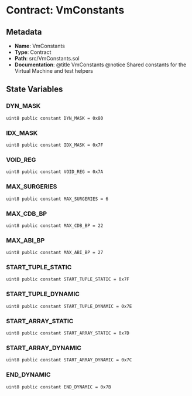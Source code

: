 # Contract: VmConstants

## Metadata

- **Name**: VmConstants
- **Type**: Contract
- **Path**: src/VmConstants.sol
- **Documentation**: @title VmConstants
   @notice Shared constants for the Virtual Machine and test helpers

## State Variables

### DYN_MASK

```solidity
uint8 public constant DYN_MASK = 0x80
```

### IDX_MASK

```solidity
uint8 public constant IDX_MASK = 0x7F
```

### VOID_REG

```solidity
uint8 public constant VOID_REG = 0x7A
```

### MAX_SURGERIES

```solidity
uint8 public constant MAX_SURGERIES = 6
```

### MAX_CDB_BP

```solidity
uint8 public constant MAX_CDB_BP = 22
```

### MAX_ABI_BP

```solidity
uint8 public constant MAX_ABI_BP = 27
```

### START_TUPLE_STATIC

```solidity
uint8 public constant START_TUPLE_STATIC = 0x7F
```

### START_TUPLE_DYNAMIC

```solidity
uint8 public constant START_TUPLE_DYNAMIC = 0x7E
```

### START_ARRAY_STATIC

```solidity
uint8 public constant START_ARRAY_STATIC = 0x7D
```

### START_ARRAY_DYNAMIC

```solidity
uint8 public constant START_ARRAY_DYNAMIC = 0x7C
```

### END_DYNAMIC

```solidity
uint8 public constant END_DYNAMIC = 0x7B
```
